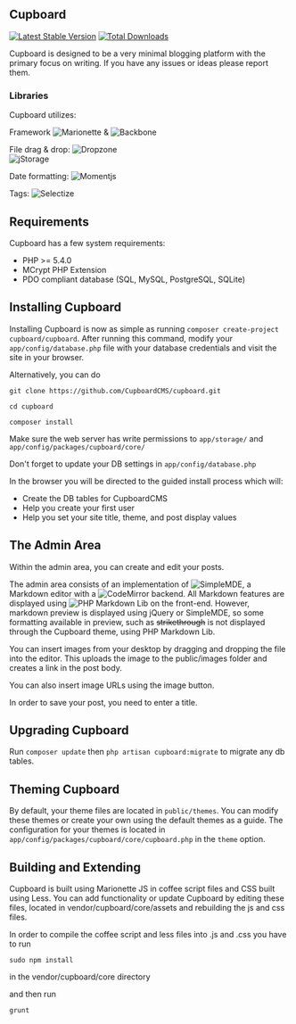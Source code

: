 ## Cupboard

[![Latest Stable Version](https://poser.pugx.org/cupboard/core/v/stable)](https://packagist.org/packages/cupboard/core) [![Total Downloads](https://poser.pugx.org/cupboard/core/downloads)](https://packagist.org/packages/cupboard/core)

Cupboard is designed to be a very minimal blogging platform with the primary focus on writing. If you have any issues or ideas please report them.

### Libraries

Cupboard utilizes:

Framework
![Marionette](http://marionettejs.com/images/marionette.svg) & ![Backbone](http://backbonejs.org/docs/images/backbone.png)

File drag & drop:
![Dropzone](http://www.dropzonejs.com/images/new-logo.svg)   
![jStorage](https://github.com/andris9/jStorage)

Date formatting:
![Momentjs](http://momentjs.com/)

Tags:
![Selectize](http://selectize.github.io/selectize.js/images/logo@2x.png)

Requirements
---------------------------------------

Cupboard has a few system requirements:

- PHP >= 5.4.0
- MCrypt PHP Extension
- PDO compliant database (SQL, MySQL, PostgreSQL, SQLite)

Installing Cupboard
---------------------------------------

Installing Cupboard is now as simple as running `composer create-project cupboard/cupboard`.
After running this command, modify your `app/config/database.php` file with your database credentials and visit the site in your browser.

Alternatively, you can do

`git clone https://github.com/CupboardCMS/cupboard.git`

`cd cupboard`

`composer install`

Make sure the web server has write permissions to `app/storage/` and `app/config/packages/cupboard/core/`

Don't forget to update your DB settings in 
`app/config/database.php`

In the browser you will be directed to the guided install process which will:

* Create the DB tables for CupboardCMS
* Help you create your first user
* Help you set your site title, theme, and post display values

The Admin Area
---------------------------------------
Within the admin area, you can create and edit your posts. 

The admin area consists of an implementation of ![SimpleMDE](https://github.com/NextStepWebs/simplemde-markdown-editor), a Markdown editor with a ![CodeMirror](https://codemirror.net/) backend.
All Markdown features are displayed using ![PHP Markdown Lib](https://github.com/michelf/php-markdown) on the front-end.
However, markdown preview is displayed using jQuery or SimpleMDE, so some formatting available in preview, such as ~~strikethrough~~ is not displayed through the Cupboard theme, using PHP Markdown Lib.

You can insert images from your desktop by dragging and dropping the file into the editor. This uploads the image to the public/images folder and creates a link in the post body.

You can also insert image URLs using the image button.

In order to save your post, you need to enter a title.

Upgrading Cupboard
---------------------------------------

Run `composer update` then `php artisan cupboard:migrate` to migrate any db tables.

Theming Cupboard
---------------------------------------
By default, your theme files are located in `public/themes`.
You can modify these themes or create your own using the default themes as a guide.
The configuration for your themes is located in `app/config/packages/cupboard/core/cupboard.php` in the `theme` option.

Building and Extending
---------------------------------------

Cupboard is built using Marionette JS in coffee script files and CSS built using Less.
You can add functionality or update Cupboard by editing these files, located in vendor/cupboard/core/assets and rebuilding the js
and css files.

In order to compile the coffee script and less files into .js and .css you have to run

`sudo npm install`

in the vendor/cupboard/core directory

and then run 

`grunt`

